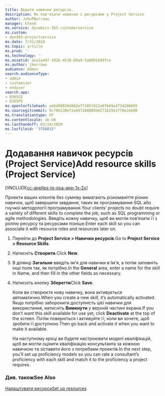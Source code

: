 ```yaml
---
title: Додати навички ресурсів.
description: Як пов'язати навички з ресурсами у Project Service
author: JohnPBurrows
manager: kfend
ms.service: dynamics-365-customerservice
ms.custom:
- dyn365-projectservice
ms.date: 7/31/2018
ms.topic: article
ms.prod: ''
ms.technology: ''
ms.assetid: aea2a44f-102b-4510-b9a9-5a0091609fce
ms.author: jburrows
audience: Admin
search.audienceType:
- admin
- customizer
- enduser
search.app:
- D365CE
- D365PS
ms.openlocfilehash: eebd08820d862ef71057d12a0fb69a3734206605
ms.sourcegitcommit: 8c786230ef2a497280885b827162561776e2eb00
ms.translationtype: HT
ms.contentlocale: uk-UA
ms.lasthandoff: 03/24/2020
ms.locfileid: "3756832"
---
```

# <a name="add-resource-skills-project-service"></a><span data-ttu-id="346e1-103">Додавання навичок ресурсів (Project Service)</span><span class="sxs-lookup"><span data-stu-id="346e1-103">Add resource skills (Project Service)</span></span>

[!INCLUDE[cc-applies-to-psa-app-1x-2x](../includes/cc-applies-to-psa-app-1x-2x.md)]

<span data-ttu-id="346e1-104">Проекти ваших клієнтів без сумніву вимагають різноманіття різних навичок, щоб завершити завдання, таких як програмування SQL або гнучкої методології програмування.</span><span class="sxs-lookup"><span data-stu-id="346e1-104">Your clients’ projects no doubt require a variety of different skills to complete the job, such as SQL programming or agile methodologies.</span></span> <span data-ttu-id="346e1-105">Введіть кожну навичку, щоб ви могли пов’язати її з роллю ресурсу та ресурсами пізніше.</span><span class="sxs-lookup"><span data-stu-id="346e1-105">Enter each skill so you can associate it with resource roles and resources later on.</span></span>  
  
1. <span data-ttu-id="346e1-106">Перейти до **Project Service > Навички ресурсів**.</span><span class="sxs-lookup"><span data-stu-id="346e1-106">Go to **Project Service > Resource Skills**.</span></span>  
  
2. <span data-ttu-id="346e1-107">Натисніть **Створити**.</span><span class="sxs-lookup"><span data-stu-id="346e1-107">Click **New**.</span></span>  
  
3. <span data-ttu-id="346e1-108">В ділянці **Загальне** введіть ім'я для навички в Ім'я, а потім заповніть інші поля так, як потрібно.</span><span class="sxs-lookup"><span data-stu-id="346e1-108">In the **General** area, enter a name for the skill in Name, and then fill in the other fields as necessary.</span></span>  
  
4. <span data-ttu-id="346e1-109">Натисніть кнопку **Зберегти**</span><span class="sxs-lookup"><span data-stu-id="346e1-109">Click **Save**.</span></span>  
  
   <span data-ttu-id="346e1-110">Коли ви створюєте нову навичку, вона активується автоматично.</span><span class="sxs-lookup"><span data-stu-id="346e1-110">When you create a new skill, it’s automatically activated.</span></span> <span data-ttu-id="346e1-111">Якщо потрібно заборонити доступність цієї навички для використання, натисніть **Вимкнути** у верхній частині екрана.</span><span class="sxs-lookup"><span data-stu-id="346e1-111">If you don’t want this skill available for use yet, click **Deactivate** at the top of the screen.</span></span> <span data-ttu-id="346e1-112">Потім поверніться і активуйте її, коли ви хочете, щоб зробити її доступною.</span><span class="sxs-lookup"><span data-stu-id="346e1-112">Then go back and activate it when you want to make it available.</span></span>  
  
   <span data-ttu-id="346e1-113">На наступному кроці ви будете настроювати моделі кваліфікацій, щоб ви могли оцінити кваліфікацію консультанта за кожною навичкою та зіставити його з потребами проектів.</span><span class="sxs-lookup"><span data-stu-id="346e1-113">In the next step, you’ll set up proficiency models so you can rate a consultant’s proficiency with each skill and match it to the proficiency a project requires.</span></span>  
  
### <a name="see-also"></a><span data-ttu-id="346e1-114">Див. також</span><span class="sxs-lookup"><span data-stu-id="346e1-114">See Also</span></span>  
 [<span data-ttu-id="346e1-115">Налаштувати ресурси</span><span class="sxs-lookup"><span data-stu-id="346e1-115">Set up resources</span></span>](../project-service/set-up-resources.md)
